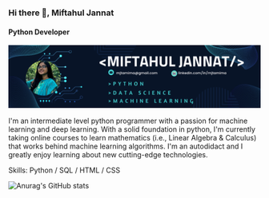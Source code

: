 ### Hi there 👋, Miftahul Jannat
#### Python Developer
![Python Developer](https://github.com/mjtamima/mjtamima/blob/main/Navy%20Blue%20Geometric%20Technology%20LinkedIn%20Banner.png)

I'm an intermediate level python programmer with a passion for machine learning and deep learning. With a solid foundation in python, I'm currently taking online courses to learn mathematics (i.e., Linear Algebra & Calculus) that works behind machine learning algorithms. I'm an autodidact and I greatly enjoy learning about new cutting-edge technologies.

Skills: Python / SQL / HTML / CSS

![Anurag's GitHub stats](https://github-readme-stats.vercel.app/api?username=mjtamima)


